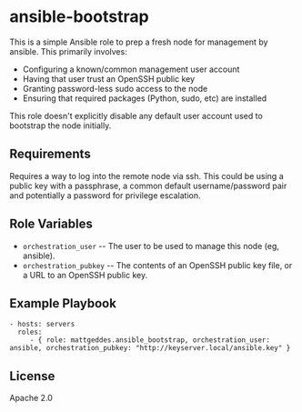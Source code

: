 ansible-bootstrap
=================

This is a simple Ansible role to prep a fresh node for management by ansible.
This primarily involves:

 * Configuring a known/common management user account
 * Having that user trust an OpenSSH public key
 * Granting password-less sudo access to the node
 * Ensuring that required packages (Python, sudo, etc) are installed

This role doesn't explicitly disable any default user account used to bootstrap
the node initially.

Requirements
------------

Requires a way to log into the remote node via ssh. This could be using a public
key with a passphrase, a common default username/password pair and potentially a
password for privilege escalation.

Role Variables
--------------

 * `orchestration_user` -- The user to be used to manage this node (eg, ansible).
 * `orchestration_pubkey` -- The contents of an OpenSSH public key file, or a URL to an OpenSSH public key.

Example Playbook
----------------

    - hosts: servers
      roles:
         - { role: mattgeddes.ansible_bootstrap, orchestration_user: ansible, orchestration_pubkey: "http://keyserver.local/ansible.key" }

License
-------

Apache 2.0

